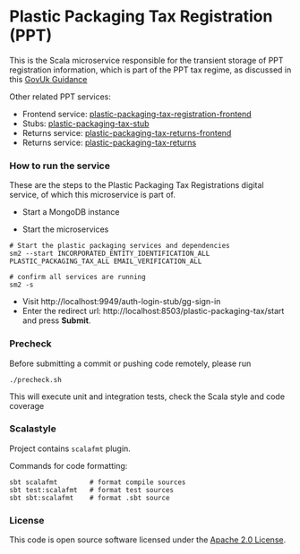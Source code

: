 
# Plastic Packaging Tax Registration (PPT)


This is the Scala microservice responsible for the transient storage of PPT registration information, which is part of the PPT tax regime, as discussed in this [GovUk Guidance](https://www.gov.uk/government/publications/introduction-of-plastic-packaging-tax/plastic-packaging-tax)

Other related PPT services:
- Frontend service: [plastic-packaging-tax-registration-frontend](https://github.com/hmrc/plastic-packaging-tax-registration-frontend)
- Stubs: [plastic-packaging-tax-stub](https://github.com/hmrc/plastic-packaging-tax-stub)
- Returns service: [plastic-packaging-tax-returns-frontend](https://github.com/hmrc/plastic-packaging-tax-returns-frontend)
- Returns service: [plastic-packaging-tax-returns](https://github.com/hmrc/plastic-packaging-tax-returns)

### How to run the service

These are the steps to the Plastic Packaging Tax Registrations digital service, of which this microservice is part of.

* Start a MongoDB instance

* Start the microservices
 
```
# Start the plastic packaging services and dependencies 
sm2 --start INCORPORATED_ENTITY_IDENTIFICATION_ALL PLASTIC_PACKAGING_TAX_ALL EMAIL_VERIFICATION_ALL

# confirm all services are running
sm2 -s 
```

* Visit http://localhost:9949/auth-login-stub/gg-sign-in
* Enter the redirect url: http://localhost:8503/plastic-packaging-tax/start and press **Submit**.
  

### Precheck

Before submitting a commit or pushing code remotely, please run  
```
./precheck.sh
```
This will execute unit and integration tests, check the Scala style and code coverage

### Scalastyle

Project contains `scalafmt` plugin.

Commands for code formatting:

```
sbt scalafmt        # format compile sources
sbt test:scalafmt   # format test sources
sbt sbt:scalafmt    # format .sbt source
```

### License

This code is open source software licensed under the [Apache 2.0 License]("http://www.apache.org/licenses/LICENSE-2.0.html").

